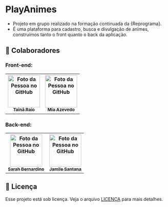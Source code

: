 # PlayAnimes

 - Projeto em grupo realizado na formação continuada da {Reprograma}.
 - É uma plataforma para cadastro, busca e divulgação de animes, construímos tanto o front quanto o back da aplicação.

## 🤝 Colaboradores

### Front-end:
<table>
  <th>
      <a href="https://github.com/TainaRaio">
        <img src="https://github.com/TainaRaio.png" width="100px;" alt="Foto da Pessoa no GitHub"/><br>
        <sub>
          <b>Tainã Raio</b>
        </sub>
      </a>
  </th>
   <th>
      <a href="https://github.com/mialuzmia">
        <img src="https://github.com/mialuzmia.png" width="100px;" alt="Foto da Pessoa no GitHub"/><br>
        <sub>
          <b>Mia Azevedo</b>
        </sub>
      </a>
  </th>
  </table>
  
  ### Back-end:
  
  <table>
   <th>
      <a href="https://github.com/SarahBernardino799">
        <img src="https://github.com/SarahBernardino799.png" width="100px;" alt="Foto da Pessoa no GitHub"/><br>
        <sub>
          <b>Sarah Bernardino</b>
        </sub>
      </a>
  </th>
   <th>
      <a href="https://github.com/Jhamyllie">
        <img src="https://github.com/Jhamyllie.png" width="100px;" alt="Foto da Pessoa no GitHub"/><br>
        <sub>
          <b>Jamile Santana</b>
        </sub>
      </a>
  </th>
</table>


## 📝 Licença

Esse projeto está sob licença. Veja o arquivo [LICENÇA](LICENSE) para mais detalhes.